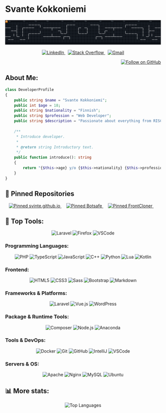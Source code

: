 # Svante Kokkoniemi



<p align="center">
  <picture>
    <source media="(prefers-color-scheme: light)" srcset="https://raw.githubusercontent.com/Svinte/Svinte/output/pacman-contribution-graph.svg" />
    <source media="(prefers-color-scheme: dark)" srcset="https://raw.githubusercontent.com/Svinte/Svinte/output/pacman-contribution-graph-dark.svg" />
    <img alt="pacman contribution graph" src="https://raw.githubusercontent.com/Svinte/Svinte/output/pacman-contribution-graph-dark.svg" />
  </picture>
</p>

<p align="center">
  <a href="https://linked.in/svante-kokkoniemi">
    <img src="https://raw.githubusercontent.com/maurodesouza/profile-readme-generator/master/src/assets/icons/social/linkedin/default.svg" height="28" width="50" alt="LinkedIn" />
  </a>
  &nbsp;
  <a href="https://stackoverflow.com/users/22561154/">
    <img src="https://raw.githubusercontent.com/maurodesouza/profile-readme-generator/master/src/assets/icons/social/stackoverflow/default.svg" height="28" width="50" alt="Stack Overflow" />
  </a>
  &nbsp;
  <a href="mailto:kokkoniemisvante@gmail.com">
    <img src="https://raw.githubusercontent.com/maurodesouza/profile-readme-generator/master/src/assets/icons/social/gmail/default.svg" height="28" width="50" alt="Gmail" />
  </a>
</p>

<p align="right">
  <a href="https://github.com/Svinte">
    <img height="28" src="https://img.shields.io/github/followers/Svinte?label=Follow" alt="Follow on GitHub" />
  </a>
</p>



## About Me:

```php
class DeveloperProfile
{
    public string $name = "Svante Kokkoniemi";
    public int $age = 18;
    public string $nationality = "Finnish";
    public string $profession = "Web Developer";
    public string $description = "Passionate about everything from RISC to Quantum Computers";

    /**
     * Introduce developer.
     *
     * @return string Introductory text.
     */
    public function introduce(): string
    {
        return "{$this->age} y/o {$this->nationality} {$this->profession} | {$this->description}";
    }
}
```



## 📌 Pinned Repositories

<p align="center">
  <a href="https://github.com/Svinte/svinte.github.io">
    <img src="https://github-readme-stats.vercel.app/api/pin/?username=Svinte&repo=svinte.github.io&theme=dark" alt="Pinned svinte.github.io" />
  </a>
  &nbsp;
  &nbsp;
  <a href="https://github.com/Svinte/Botsafe">
    <img src="https://github-readme-stats.vercel.app/api/pin/?username=Svinte&repo=Botsafe&theme=dark" alt="Pinned Botsafe" />
  </a>
  &nbsp;
  &nbsp;
  <a href="https://github.com/Svinte/FrontCloner">
    <img src="https://github-readme-stats.vercel.app/api/pin/?username=Svinte&repo=FrontCloner&theme=dark" alt="Pinned FrontCloner" />
  </a>
  &nbsp;
  &nbsp;
</p>



## 🔧 Top Tools:

<p align="center">
  <img src="https://cdn.jsdelivr.net/gh/devicons/devicon/icons/laravel/laravel-original.svg" height="60" width="70" alt="Laravel" />
  <img src="https://cdn.jsdelivr.net/gh/devicons/devicon/icons/firefox/firefox-original.svg" height="60" width="70" alt="Firefox" />
  <img src="https://cdn.jsdelivr.net/gh/devicons/devicon/icons/vscode/vscode-original.svg" height="60" width="70" alt="VSCode" />
</p>

### Programming Languages:

<p align="center">
  <img src="https://cdn.jsdelivr.net/gh/devicons/devicon/icons/php/php-original.svg" height="60" width="70" alt="PHP" />
  <img src="https://cdn.jsdelivr.net/gh/devicons/devicon/icons/typescript/typescript-original.svg" height="60" width="70" alt="TypeScript" />
  <img src="https://cdn.jsdelivr.net/gh/devicons/devicon/icons/javascript/javascript-original.svg" height="60" width="70" alt="JavaScript" />
  <img src="https://cdn.jsdelivr.net/gh/devicons/devicon/icons/cplusplus/cplusplus-original.svg" height="60" width="70" alt="C++" />
  <img src="https://cdn.jsdelivr.net/gh/devicons/devicon/icons/python/python-original.svg" height="60" width="70" alt="Python" />
  <img src="https://cdn.jsdelivr.net/gh/devicons/devicon/icons/lua/lua-original.svg" height="60" width="70" alt="Lua" />
  <img src="https://cdn.jsdelivr.net/gh/devicons/devicon/icons/kotlin/kotlin-original.svg" height="60" width="70" alt="Kotlin" />
</p>

### Frontend:

<p align="center">
  <img src="https://cdn.jsdelivr.net/gh/devicons/devicon/icons/html5/html5-original.svg" height="60" width="70" alt="HTML5" />
  <img src="https://cdn.jsdelivr.net/gh/devicons/devicon/icons/css3/css3-original.svg" height="60" width="70" alt="CSS3" />
  <img src="https://cdn.jsdelivr.net/gh/devicons/devicon/icons/sass/sass-original.svg" height="60" width="70" alt="Sass" />
  <img src="https://cdn.jsdelivr.net/gh/devicons/devicon/icons/bootstrap/bootstrap-original.svg" height="60" width="70" alt="Bootstrap" />
  <img src="https://cdn.jsdelivr.net/gh/devicons/devicon/icons/markdown/markdown-original.svg" height="60" width="70" alt="Markdown" />
</p>

### Frameworks & Platforms:

<p align="center">
  <img src="https://cdn.jsdelivr.net/gh/devicons/devicon/icons/laravel/laravel-original.svg" height="60" width="70" alt="Laravel" />
  <img src="https://cdn.jsdelivr.net/gh/devicons/devicon/icons/vuejs/vuejs-original.svg" height="60" width="70" alt="Vue.js" />
  <img src="https://cdn.jsdelivr.net/gh/devicons/devicon/icons/wordpress/wordpress-plain.svg" height="60" width="70" alt="WordPress" />
</p>

### Package & Runtime Tools:

<p align="center">
  <img src="https://cdn.jsdelivr.net/gh/devicons/devicon/icons/composer/composer-original.svg" height="60" width="70" alt="Composer" />
  <img src="https://cdn.jsdelivr.net/gh/devicons/devicon/icons/nodejs/nodejs-original.svg" height="60" width="70" alt="Node.js" />
  <img src="https://cdn.jsdelivr.net/gh/devicons/devicon/icons/anaconda/anaconda-original.svg" height="60" width="70" alt="Anaconda" />
</p>

### Tools & DevOps:

<p align="center">
  <img src="https://cdn.jsdelivr.net/gh/devicons/devicon/icons/docker/docker-original.svg" height="60" width="70" alt="Docker" />
  <img src="https://cdn.jsdelivr.net/gh/devicons/devicon/icons/git/git-original.svg" height="60" width="70" alt="Git" />
  <img src="https://cdn.jsdelivr.net/gh/devicons/devicon/icons/github/github-original.svg" height="60" width="70" alt="GitHub" />
  <img src="https://cdn.jsdelivr.net/gh/devicons/devicon/icons/intellij/intellij-original.svg" height="60" width="70" alt="IntelliJ" />
  <img src="https://cdn.jsdelivr.net/gh/devicons/devicon/icons/vscode/vscode-original.svg" height="60" width="70" alt="VSCode" />
</p>

### Servers & OS:

<p align="center">
  <img src="https://cdn.jsdelivr.net/gh/devicons/devicon/icons/apache/apache-original.svg" height="60" width="70" alt="Apache" />
  <img src="https://cdn.jsdelivr.net/gh/devicons/devicon/icons/nginx/nginx-original.svg" height="60" width="70" alt="Nginx" />
  <img src="https://cdn.jsdelivr.net/gh/devicons/devicon/icons/mysql/mysql-original.svg" height="60" width="70" alt="MySQL" />
  <img src="https://cdn.jsdelivr.net/gh/devicons/devicon/icons/ubuntu/ubuntu-plain.svg" height="60" width="70" alt="Ubuntu" />
</p>



## 📊 More stats:

<p align="center">
  <img src="https://github-readme-stats.vercel.app/api/top-langs/?username=Svinte&theme=dark" alt="Top Languages" />
</p>
